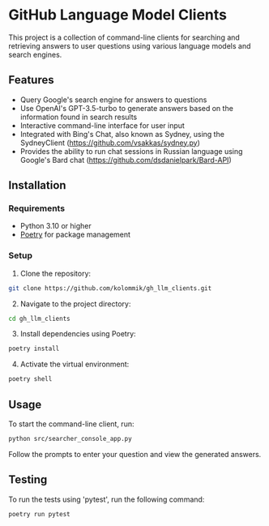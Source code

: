 # GitHub Language Model Clients

This project is a collection of command-line clients for searching and retrieving answers to user questions using various language models and search engines.

## Features

- Query Google's search engine for answers to questions
- Use OpenAI's GPT-3.5-turbo to generate answers based on the information found in search results
- Interactive command-line interface for user input
- Integrated with Bing's Chat, also known as Sydney, using the SydneyClient (https://github.com/vsakkas/sydney.py)
- Provides the ability to run chat sessions in Russian language using Google's Bard chat (https://github.com/dsdanielpark/Bard-API)

## Installation

### Requirements

- Python 3.10 or higher
- [Poetry](https://python-poetry.org/) for package management

### Setup

1. Clone the repository:

```bash
git clone https://github.com/kolommik/gh_llm_clients.git
```

2. Navigate to the project directory:

```bash
cd gh_llm_clients
```

3. Install dependencies using Poetry:

```bash
poetry install
```

4. Activate the virtual environment:

```bash
poetry shell
```

## Usage

To start the command-line client, run:

```bash
python src/searcher_console_app.py
```

Follow the prompts to enter your question and view the generated answers.

## Testing

To run the tests using 'pytest', run the following command:

```bash
poetry run pytest
```


